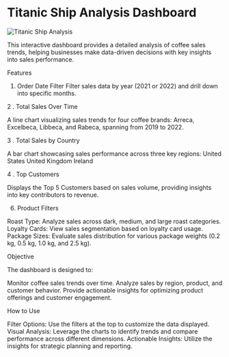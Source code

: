 # Titanic Ship Analysis Dashboard

![Titanic Ship Analysis](https://github.com/user-attachments/assets/04286777-61f7-41e2-aa38-c900cf9855ca)

This interactive dashboard provides a detailed analysis of coffee sales trends, helping businesses make data-driven decisions with key insights into sales performance.

Features

1. Order Date Filter
Filter sales data by year (2021 or 2022) and drill down into specific months.

2 . Total Sales Over Time

A line chart visualizing sales trends for four coffee brands: Arreca, Excelbeca, Libbeca, and Rabeca, spanning from 2019 to 2022.

3 . Total Sales by Country

A bar chart showcasing sales performance across three key regions:
United States
United Kingdom
Ireland

4 . Top Customers

Displays the Top 5 Customers based on sales volume, providing insights into key contributors to revenue.


6. Product Filters
   
Roast Type: Analyze sales across dark, medium, and large roast categories.
Loyalty Cards: View sales segmentation based on loyalty card usage.
Package Sizes: Evaluate sales distribution for various package weights (0.2 kg, 0.5 kg, 1.0 kg, and 2.5 kg).

Objective

The dashboard is designed to:

Monitor coffee sales trends over time.
Analyze sales by region, product, and customer behavior.
Provide actionable insights for optimizing product offerings and customer engagement.

How to Use

Filter Options: Use the filters at the top to customize the data displayed.
Visual Analysis: Leverage the charts to identify trends and compare performance across different dimensions.
Actionable Insights: Utilize the insights for strategic planning and reporting.
